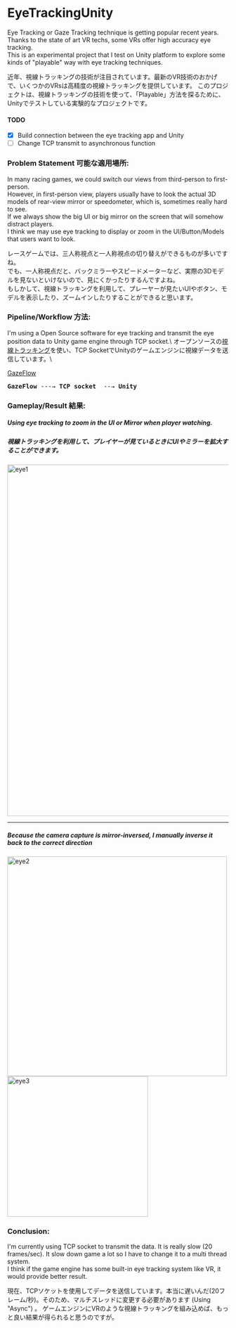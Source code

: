 # EyeTrackingUnity
Eye Tracking or Gaze Tracking technique is getting popular recent years. Thanks to the state of art VR techs, some VRs offer high accuracy eye tracking. \
This is an experimental project that I test on Unity platform to explore some kinds of "playable" way with eye tracking techniques. 

近年、視線トラッキングの技術が注目されています。最新のVR技術のおかげで、いくつかのVRsは高精度の視線トラッキングを提供しています。
このプロジェクトは、視線トラッキングの技術を使って、「Playable」方法を探るために、Unityでテストしている実験的なプロジェクトです。

#### TODO
- [x] Build connection between the eye tracking app and Unity
- [ ] Change TCP transmit to asynchronous function

### Problem Statement 可能な適用場所: 
In many racing games, we could switch our views from third-person to first-person. \
However, in first-person view, players usually have to look the actual 3D models of rear-view mirror or speedometer, which is, sometimes really hard to see. \
If we always show the big UI or big mirror on the screen that will somehow distract players. \
I think we may use eye tracking to display or zoom in the UI/Button/Models that users want to look. 

レースゲームでは、三人称視点と一人称視点の切り替えができるものが多いですね。\
でも、一人称視点だと、バックミラーやスピードメーターなど、実際の3Dモデルを見ないといけないので、見にくかったりするんですよね。\
もしかして、視線トラッキングを利用して、プレーヤーが見たいUIやボタン、モデルを表示したり、ズームインしたりすることができると思います。

### Pipeline/Workflow 方法: 
I'm using a Open Source software for eye tracking and transmit the eye position data to Unity game engine through TCP socket.\ 
オープンソースの[視線トラッキング](https://sourceforge.net/projects/gazepointer/)を使い、TCP SocketでUnityのゲームエンジンに視線データを送信しています。\

[GazeFlow](https://gazerecorder.com/)
<pre>
<b>GazeFlow</b> ---→ <b>TCP socket</b>  --→ <b>Unity</b> 
</pre>


### Gameplay/Result 結果:
##### Using eye tracking to zoom in the UI or Mirror when player watching.
##### 視線トラッキングを利用して、プレイヤーが見ているときにUIやミラーを拡大することができます。
<img src="img/eye_800.gif" alt="eye1" width="800"/>

--------
##### Because the camera capture is mirror-inversed, I manually inverse it back to the correct direction
<p float="left">
<img src="img/eye2.gif" alt="eye2" width="500"/>
<img src="img/eye3_flip.gif" alt="eye3" width="320"/>
</p>

### Conclusion: 

I'm currently using TCP socket to transmit the data. It is really slow (20 frames/sec). It slow down game a lot so I have to change it to a multi thread system.\
I think if the game engine has some built-in eye tracking system like VR, it would provide better result.

現在、TCPソケットを使用してデータを送信しています。本当に遅いんだ(20フレーム/秒)。そのため、マルチスレッドに変更する必要があります (Using "Async") 。
ゲームエンジンにVRのような視線トラッキングを組み込めば、もっと良い結果が得られると思うのですが。

